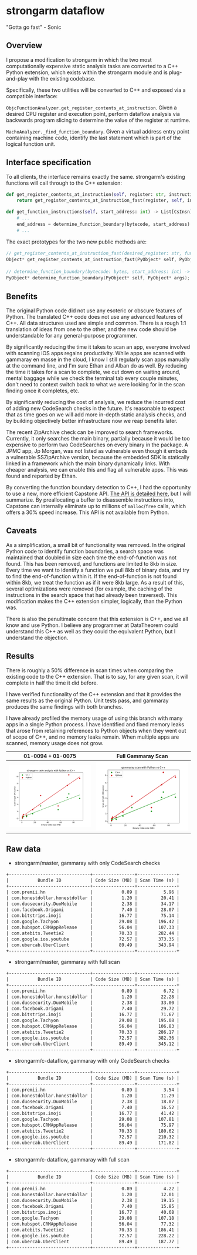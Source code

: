 strongarm dataflow
==================

"Gotta go fast"
		- Sonic

Overview
--------

I propose a modification to strongarm in which the two most computationally expensive static analysis tasks are converted to a C++ Python extension, which exists within the strongarm module and is plug-and-play with the existing codebase.

Specifically, these two utilities will be converted to C++ and exposed via a compatible interface:

`ObjcFunctionAnalyzer.get_register_contents_at_instruction`. Given a desired CPU register and execution point, perform dataflow analysis via backwards program slicing to determine the value of the register at runtime.

`MachoAnalyzer._find_function_boundary`. Given a virtual address entry point containing machine code, identify the last statement which is part of the logical function unit. 

Interface specification
-----------------------

To all clients, the interface remains exactly the same. strongarm's existing functions will call through to the C++ extension:

```python
def get_register_contents_at_instruction(self, register: str, instruction: ObjcInstruction) -> RegisterContents:
	return get_register_contents_at_instruction_fast(register, self, instruction)
```
```python
def get_function_instructions(self, start_address: int) -> List[CsInsn]:
	# ...
	end_address = determine_function_boundary(bytecode, start_address)
	# ...
```

The exact prototypes for the two new public methods are:

```c++
// get_register_contents_at_instruction_fast(desired_register: str, function_analyzer: ObjcFunctionAnalyzer, instruction: ObjcInstruction) -> RegisterContents
Object* get_register_contents_at_instruction_fast(PyObject* self, PyObject* args);

// determine_function_boundary(bytecode: bytes, start_address: int) -> int
PyObject* determine_function_boundary(PyObject* self, PyObject* args);
```

Benefits
-------------------

The original Python code did not use any esoteric or obscure features of Python. The translated C++ code does not use any advanced features of C++. All data structures used are simple and common. There is a rough 1:1 translation of ideas from one to the other, and the new code should be understandable for any general-purpose programmer.

By significantly reducing the time it takes to scan an app, everyone involved with scanning iOS apps regains productivity. While apps are scanned with gammaray en masse in the cloud, I know I still regularly scan apps manually at the command line, and I'm sure Ethan and Alban do as well. By reducing the time it takes for a scan to complete, we cut down on waiting around, mental baggage while we check the terminal tab every couple minutes, don't need to context switch back to what we were looking for in the scan finding once it completes, etc.

By significantly reducing the cost of analysis, we reduce the incurred cost of adding new CodeSearch checks in the future. It's reasonable to expect that as time goes on we will add more in-depth static analysis checks, and by building objectively better infrastructure now we reap benefits later.

The recent ZipArchive check can be improved to search frameworks. Currently, it only searches the main binary, partially because it would be too expensive to perform two CodeSearches on every binary in the package. A JPMC app, Jp Morgan, was not listed as vulnerable even though it embeds a vulnerable SSZipArchive version, because the embedded SDK is statically linked in a framework which the main binary dynamically links. With cheaper analysis, we can enable this and flag all vulnerable apps. This was found and reported by Ethan.

By converting the function boundary detection to C++, I had the opportunity to use a new, more efficient Capstone API. [The API is detailed here](https://www.capstone-engine.org/iteration.html), but I will summarize. By preallocating a buffer to disassemble instructions into, Capstone can internally eliminate up to millions of `malloc`/`free` calls, which offers a 30% speed increase. This API is not available from Python.

Caveats
--------------------

As a simplification, a small bit of functionality was removed. In the original Python code to identify function boundaries, a search space was maintained that doubled in size each time the end-of-function was not found. This has been removed, and functions are limited to 8kb in size. Every time we want to identify a function we pull 8kb of binary data, and try to find the end-of-function within it. If the end-of-function is not found within 8kb, we treat the function as if it were 8kb large. As a result of this, several optimizations were removed (for example, the caching of the instructions in the search space that had already been traversed). This modification makes the C++ extension simpler, logically, than the Python was.

There is also the penultimate concern that this extension is C++, and we all know and use Python. I believe any programmer at DataTheorem could understand this C++ as well as they could the equivalent Python, but I understand the objection.

Results
-------------------

There is roughly a 50% difference in scan times when comparing the existing code to the C++ extension. That is to say, for any given scan, it will complete in half the time it did before.

I have verified functionality of the C++ extension and that it provides the same results as the original Python. Unit tests pass, and gammaray produces the same findings with both branches. 

I have already profiled the memory usage of using this branch with many apps in a single Python process. I have identified and fixed memory leaks that arose from retaining references to Python objects when they went out of scope of C++, and no memory leaks remain. When multiple apps are scanned, memory usage does not grow.

01-0094 + 01-0075          |  Full Gammaray Scan
:-------------------------:|:-------------------------:
![search checks only](dataflow-proposal/searches-only.png)  |  ![full scan](dataflow-proposal/full-scan.png)

Raw data
-------------------

* strongarm/master, gammaray with only CodeSearch checks

```
+-------------------------------+----------------+---------------+
|           Bundle ID           | Code Size (MB) | Scan Time (s) |
+-------------------------------+----------------+---------------+
| com.premii.hn                 |           0.89 |          5.96 |
| com.honestdollar.honestdollar |           1.20 |         20.41 |
| com.duosecurity.DuoMobile     |           2.38 |         34.17 |
| com.facebook.Origami          |           7.40 |         28.07 |
| com.bitstrips.imoji           |          16.77 |         75.14 |
| com.google.Tachyon            |          29.08 |        196.42 |
| com.hubspot.CRMAppRelease     |          56.04 |        107.33 |
| com.atebits.Tweetie2          |          70.33 |        282.44 |
| com.google.ios.youtube        |          72.57 |        373.35 |
| com.ubercab.UberClient        |          89.49 |        343.94 |
+-------------------------------+----------------+---------------+
```

* strongarm/master, gammaray with full scan

```
+-------------------------------+----------------+---------------+
|           Bundle ID           | Code Size (MB) | Scan Time (s) |
+-------------------------------+----------------+---------------+
| com.premii.hn                 |           0.89 |          6.72 |
| com.honestdollar.honestdollar |           1.20 |         22.28 |
| com.duosecurity.DuoMobile     |           2.38 |         33.00 |
| com.facebook.Origami          |           7.40 |         29.72 |
| com.bitstrips.imoji           |          16.77 |         71.67 |
| com.google.Tachyon            |          29.08 |        195.08 |
| com.hubspot.CRMAppRelease     |          56.04 |        106.83 |
| com.atebits.Tweetie2          |          70.33 |        286.17 |
| com.google.ios.youtube        |          72.57 |        382.36 |
| com.ubercab.UberClient        |          89.49 |        345.12 |
+-------------------------------+----------------+---------------+
```

* strongarm/c-dataflow, gammaray with only CodeSearch checks

```
+-------------------------------+----------------+---------------+
|           Bundle ID           | Code Size (MB) | Scan Time (s) |
+-------------------------------+----------------+---------------+
| com.premii.hn                 |           0.89 |          3.54 |
| com.honestdollar.honestdollar |           1.20 |         11.29 |
| com.duosecurity.DuoMobile     |           2.38 |         18.07 |
| com.facebook.Origami          |           7.40 |         16.52 |
| com.bitstrips.imoji           |          16.77 |         41.42 |
| com.google.Tachyon            |          29.08 |        107.81 |
| com.hubspot.CRMAppRelease     |          56.04 |         75.97 |
| com.atebits.Tweetie2          |          70.33 |        180.62 |
| com.google.ios.youtube        |          72.57 |        210.32 |
| com.ubercab.UberClient        |          89.49 |        171.82 |
+-------------------------------+----------------+---------------+
```

* strongarm/c-dataflow, gammaray with full scan

```
+-------------------------------+----------------+---------------+
|           Bundle ID           | Code Size (MB) | Scan Time (s) |
+-------------------------------+----------------+---------------+
| com.premii.hn                 |           0.89 |          4.22 |
| com.honestdollar.honestdollar |           1.20 |         12.01 |
| com.duosecurity.DuoMobile     |           2.38 |         19.15 |
| com.facebook.Origami          |           7.40 |         15.85 |
| com.bitstrips.imoji           |          16.77 |         40.68 |
| com.google.Tachyon            |          29.08 |        107.18 |
| com.hubspot.CRMAppRelease     |          56.04 |         77.32 |
| com.atebits.Tweetie2          |          70.33 |        186.41 |
| com.google.ios.youtube        |          72.57 |        228.22 |
| com.ubercab.UberClient        |          89.49 |        187.77 |
+-------------------------------+----------------+---------------+
```
